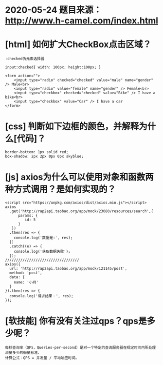 # 2020-05-24 题目来源：http://www.h-camel.com/index.html

# [html] 如何扩大CheckBox点击区域？
	
	:checked伪元素选择器
	
	input:checked{ width: 100px; height:100px; }	
	
	<form action="">
		<input type="radio" checked="checked" value="male" name="gender" /> Male<br>
		<input type="radio" value="female" name="gender" /> Female<br>
		<input type="checkbox" checked="checked" value="Bike" /> I have a bike<br>
		<input type="checkbox" value="Car" /> I have a car
	</form>


# [css] 判断如下边框的颜色，并解释为什么[代码]？
	
	border-bottom: 1px solid red;
	box-shadow: 2px 2px 0px 0px skyblue;

# [js] axios为什么可以使用对象和函数两种方式调用？是如何实现的？

 	<script src="https://unpkg.com/axios/dist/axios.min.js"></script>
	axios
	  .get('http://rap2api.taobao.org/app/mock/23080/resources/search',{
	      params: {
	         id: 5
	      }
	   })
	  .then(res => {
	    console.log('数据是:', res);
	  })
	  .catch((e) => {
	    console.log('获取数据失败');
	  });
	//////////////////////////////////
	axios({
	  url: 'http://rap2api.taobao.org/app/mock/121145/post',
	  method: 'post',
	  data: {
	    name: '小月'
	  }
	}).then(res => {
	  console.log('请求结果：', res);
	});
 
# [软技能] 你有没有关注过qps？qps是多少呢？
	
	每秒查询率（QPS，Queries-per-second）是对一个特定的查询服务器在规定时间内所处理流量多少的衡量标准。
	计算公式：QPS = 并发量 / 平均响应时间。